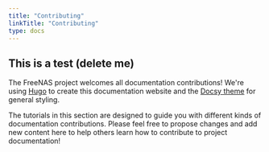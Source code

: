 ```yaml
---
title: "Contributing"
linkTitle: "Contributing"
type: docs
---
```


## This is a test (delete me)

The FreeNAS project welcomes all documentation contributions!
We're using [Hugo](https://gohugo.io/) to create this documentation website and the [Docsy theme](https://www.docsy.dev/) for general styling.

The tutorials in this section are designed to guide you with different kinds of documentation contributions.
Please feel free to propose changes and add new content here to help others learn how to contribute to project documentation!
